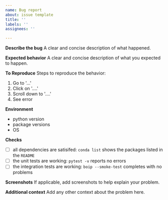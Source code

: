 ```yaml
---
name: Bug report
about: issue template
title: ''
labels: ''
assignees: ''

---
```


**Describe the bug**
A clear and concise description of what happened.

**Expected behavior**
A clear and concise description of what you expected to happen.

**To Reproduce**
Steps to reproduce the behavior:
1. Go to '...'
2. Click on '....'
3. Scroll down to '....'
4. See error

**Environment**
- python version
- package versions
- OS

**Checks**

- [ ] all dependencies are satisifed: `conda list` shows the packages listed in the `README`
- [ ] the unit tests are working: `pytest -v` reports no errors
- [ ] the integration tests are working: `boip --smoke-test` completes with no problems

**Screenshots**
If applicable, add screenshots to help explain your problem.

**Additional context**
Add any other context about the problem here.
